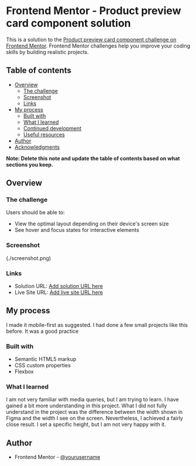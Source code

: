 # Frontend Mentor - Product preview card component solution

This is a solution to the [Product preview card component challenge on Frontend Mentor](https://www.frontendmentor.io/challenges/product-preview-card-component-GO7UmttRfa). Frontend Mentor challenges help you improve your coding skills by building realistic projects.

## Table of contents

- [Overview](#overview)
  - [The challenge](#the-challenge)
  - [Screenshot](#screenshot)
  - [Links](#links)
- [My process](#my-process)
  - [Built with](#built-with)
  - [What I learned](#what-i-learned)
  - [Continued development](#continued-development)
  - [Useful resources](#useful-resources)
- [Author](#author)
- [Acknowledgments](#acknowledgments)

**Note: Delete this note and update the table of contents based on what sections you keep.**

## Overview

### The challenge

Users should be able to:

- View the optimal layout depending on their device's screen size
- See hover and focus states for interactive elements

### Screenshot

(./screenshot.png)

### Links

- Solution URL: [Add solution URL here](https://github.com/tunaerten/product-card-component)
- Live Site URL: [Add live site URL here](https://product-card-component-erten.netlify.app/)

## My process

I made it mobile-first as suggested. I had done a few small projects like this before. It was a good practice

### Built with

- Semantic HTML5 markup
- CSS custom properties
- Flexbox

### What I learned

I am not very familiar with media queries, but I am trying to learn. I have gained a bit more understanding in this project. What I did not fully understand in the project was the difference between the width shown in Figma and the width I see on the screen. Nevertheless, I achieved a fairly close result. I set a specific height, but I am not very happy with it.

## Author

- Frontend Mentor - [@yourusername](https://www.frontendmentor.io/profile/tunaerten)
